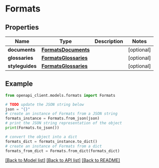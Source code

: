 # Formats


## Properties

Name | Type | Description | Notes
------------ | ------------- | ------------- | -------------
**documents** | [**FormatsDocuments**](FormatsDocuments.md) |  | [optional] 
**glossaries** | [**FormatsGlossaries**](FormatsGlossaries.md) |  | [optional] 
**styleguides** | [**FormatsGlossaries**](FormatsGlossaries.md) |  | [optional] 

## Example

```python
from openapi_client.models.formats import Formats

# TODO update the JSON string below
json = "{}"
# create an instance of Formats from a JSON string
formats_instance = Formats.from_json(json)
# print the JSON string representation of the object
print(Formats.to_json())

# convert the object into a dict
formats_dict = formats_instance.to_dict()
# create an instance of Formats from a dict
formats_from_dict = Formats.from_dict(formats_dict)
```
[[Back to Model list]](../README.md#documentation-for-models) [[Back to API list]](../README.md#documentation-for-api-endpoints) [[Back to README]](../README.md)


